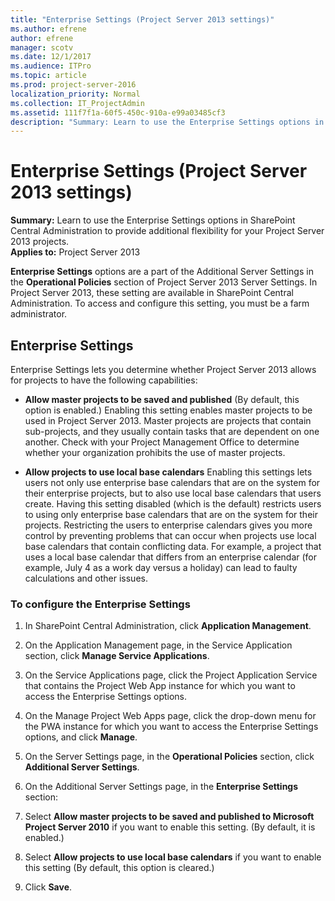 ```yaml
---
title: "Enterprise Settings (Project Server 2013 settings)"
ms.author: efrene
author: efrene
manager: scotv
ms.date: 12/1/2017
ms.audience: ITPro
ms.topic: article
ms.prod: project-server-2016
localization_priority: Normal
ms.collection: IT_ProjectAdmin
ms.assetid: 111f7f1a-60f5-450c-910a-e99a03485cf3
description: "Summary: Learn to use the Enterprise Settings options in SharePoint Central Administration to provide additional flexibility for your Project Server 2013 projects."
---
```


# Enterprise Settings (Project Server 2013 settings)
 
 **Summary:** Learn to use the Enterprise Settings options in SharePoint Central Administration to provide additional flexibility for your Project Server 2013 projects.<br/>
**Applies to:** Project Server 2013
  
  
 **Enterprise Settings** options are a part of the Additional Server Settings in the **Operational Policies** section of Project Server 2013 Server Settings. In Project Server 2013, these setting are available in SharePoint Central Administration. To access and configure this setting, you must be a farm administrator.
  
## Enterprise Settings

 Enterprise Settings lets you determine whether Project Server 2013 allows for projects to have the following capabilities:
  
- **Allow master projects to be saved and published** (By default, this option is enabled.) Enabling this setting enables master projects to be used in Project Server 2013. Master projects are projects that contain sub-projects, and they usually contain tasks that are dependent on one another. Check with your Project Management Office to determine whether your organization prohibits the use of master projects.
    
- **Allow projects to use local base calendars** Enabling this settings lets users not only use enterprise base calendars that are on the system for their enterprise projects, but to also use local base calendars that users create. Having this setting disabled (which is the default) restricts users to using only enterprise base calendars that are on the system for their projects. Restricting the users to enterprise calendars gives you more control by preventing problems that can occur when projects use local base calendars that contain conflicting data. For example, a project that uses a local base calendar that differs from an enterprise calendar (for example, July 4 as a work day versus a holiday) can lead to faulty calculations and other issues.
    
### To configure the Enterprise Settings

1. In SharePoint Central Administration, click **Application Management**.
    
2. On the Application Management page, in the Service Application section, click **Manage Service Applications**.
    
3. On the Service Applications page, click the Project Application Service that contains the Project Web App instance for which you want to access the Enterprise Settings options.
    
4. On the Manage Project Web Apps page, click the drop-down menu for the PWA instance for which you want to access the Enterprise Settings options, and click **Manage**.
    
5. On the Server Settings page, in the **Operational Policies** section, click **Additional Server Settings**.
    
6. On the Additional Server Settings page, in the **Enterprise Settings** section:
    
1. Select **Allow master projects to be saved and published to Microsoft Project Server 2010** if you want to enable this setting. (By default, it is enabled.)
    
2. Select **Allow projects to use local base calendars** if you want to enable this setting (By default, this option is cleared.)
    
7. Click **Save**.
    

